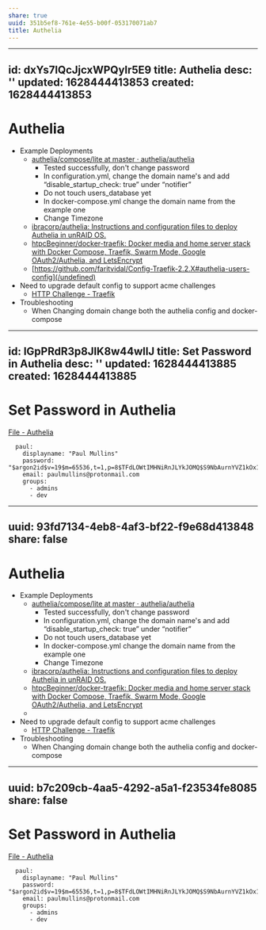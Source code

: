 ```yaml
---
share: true
uuid: 351b5ef8-761e-4e55-b00f-053170071ab7
title: Authelia
---
```

---
id: dxYs7lQcJjcxWPQyIr5E9
title: Authelia
desc: ''
updated: 1628444413853
created: 1628444413853
---
# Authelia
*   Example Deployments
    *   [authelia/compose/lite at master · authelia/authelia](https://github.com/authelia/authelia/tree/master/compose/lite)
        *   Tested successfully, don't change password
        *   In configuration.yml, change the domain name's and add “disable\_startup\_check: true” under “notifier”
        *   Do not touch users\_database yet
        *   In docker-compose.yml change the domain name from the example one
        *   Change Timezone
    *   [ibracorp/authelia: Instructions and configuration files to deploy Authelia in unRAID OS.](https://github.com/ibracorp/authelia/)
    *   [htpcBeginner/docker-traefik: Docker media and home server stack with Docker Compose, Traefik, Swarm Mode, Google OAuth2/Authelia, and LetsEncrypt](https://github.com/htpcBeginner/docker-traefik)
    *   [https://github.com/faritvidal/Config-Traefik-2.2.X#authelia-users-config](/undefined)
*   Need to upgrade default config to support acme challenges
    *   [HTTP Challenge - Traefik](https://doc.traefik.io/traefik/user-guides/docker-compose/acme-http/)
*   Troubleshooting
    *   When Changing domain change both the authelia config and docker-compose


---
id: IGpPRdR3p8JIK8w44wlIJ
title: Set Password in Authelia
desc: ''
updated: 1628444413885
created: 1628444413885
---
# Set Password in Authelia
[File - Authelia](https://www.authelia.com/docs/configuration/authentication/file.html)

      paul:
        displayname: "Paul Mullins"
        password: "$argon2id$v=19$m=65536,t=1,p=8$TFdLOWtIMHNiRnJLYkJOMQ$S9NbAurnYVZ1kOx1hqStE5rIio+jwOFhsjRb/gmmpt0"
        email: paulmullins@protonmail.com
        groups:
          - admins
          - dev


---
uuid: 93fd7134-4eb8-4af3-bf22-f9e68d413848
share: false
---
# Authelia
*   Example Deployments
    *   [authelia/compose/lite at master · authelia/authelia](https://github.com/authelia/authelia/tree/master/compose/lite)
        *   Tested successfully, don't change password
        *   In configuration.yml, change the domain name's and add “disable\_startup\_check: true” under “notifier”
        *   Do not touch users\_database yet
        *   In docker-compose.yml change the domain name from the example one
        *   Change Timezone
    *   [ibracorp/authelia: Instructions and configuration files to deploy Authelia in unRAID OS.](https://github.com/ibracorp/authelia/)
    *   [htpcBeginner/docker-traefik: Docker media and home server stack with Docker Compose, Traefik, Swarm Mode, Google OAuth2/Authelia, and LetsEncrypt](https://github.com/htpcBeginner/docker-traefik)
    *   [](https://github.com/faritvidal/Config-Traefik-2.2.X#authelia-users-config)
*   Need to upgrade default config to support acme challenges
    *   [HTTP Challenge - Traefik](https://doc.traefik.io/traefik/user-guides/docker-compose/acme-http/)
*   Troubleshooting
    *   When Changing domain change both the authelia config and docker-compose

---
uuid: b7c209cb-4aa5-4292-a5a1-f23534fe8085
share: false
---
# Set Password in Authelia
[File - Authelia](https://www.authelia.com/docs/configuration/authentication/file.html)

      paul:
        displayname: "Paul Mullins"
        password: "$argon2id$v=19$m=65536,t=1,p=8$TFdLOWtIMHNiRnJLYkJOMQ$S9NbAurnYVZ1kOx1hqStE5rIio+jwOFhsjRb/gmmpt0"
        email: paulmullins@protonmail.com
        groups:
          - admins
          - dev